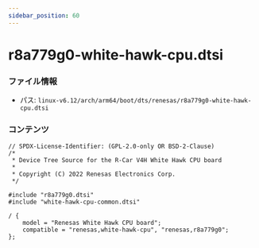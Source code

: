 ```yaml
---
sidebar_position: 60
---
```

# r8a779g0-white-hawk-cpu.dtsi

### ファイル情報

- パス: `linux-v6.12/arch/arm64/boot/dts/renesas/r8a779g0-white-hawk-cpu.dtsi`

### コンテンツ

```dtsi
// SPDX-License-Identifier: (GPL-2.0-only OR BSD-2-Clause)
/*
 * Device Tree Source for the R-Car V4H White Hawk CPU board
 *
 * Copyright (C) 2022 Renesas Electronics Corp.
 */

#include "r8a779g0.dtsi"
#include "white-hawk-cpu-common.dtsi"

/ {
	model = "Renesas White Hawk CPU board";
	compatible = "renesas,white-hawk-cpu", "renesas,r8a779g0";
};

```
